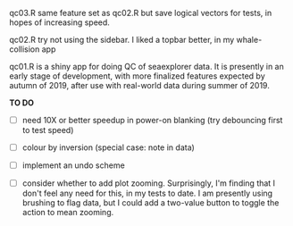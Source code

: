 qc03.R same feature set as qc02.R but save logical vectors for tests, in hopes of increasing speed.

qc02.R try not using the sidebar. I liked a topbar better, in my whale-collision app

qc01.R is a shiny app for doing QC of seaexplorer data. It is presently in an
early stage of development, with more finalized features expected by autumn of
2019, after use with real-world data during summer of 2019.


**TO DO**

* [ ] need 10X or better speedup in power-on blanking (try debouncing first to test speed)
* [ ] colour by inversion (special case: note in data)
* [ ] implement an undo scheme
* [ ] consider whether to add plot zooming. Surprisingly, I'm finding that I
   don't feel any need for this, in my tests to date. I am presently using
brushing to flag data, but I could add a two-value button to toggle the action
to mean zooming.


